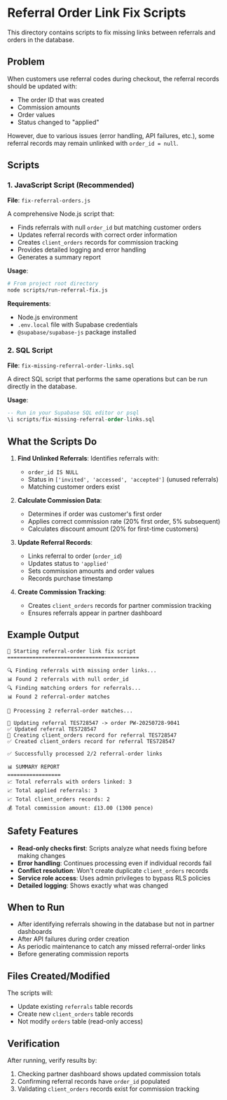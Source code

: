 # Referral Order Link Fix Scripts

This directory contains scripts to fix missing links between referrals and orders in the database.

## Problem

When customers use referral codes during checkout, the referral records should be updated with:
- The order ID that was created
- Commission amounts
- Order values
- Status changed to "applied"

However, due to various issues (error handling, API failures, etc.), some referral records may remain unlinked with `order_id = null`.

## Scripts

### 1. JavaScript Script (Recommended)

**File**: `fix-referral-orders.js`

A comprehensive Node.js script that:
- Finds referrals with null `order_id` but matching customer orders
- Updates referral records with correct order information
- Creates `client_orders` records for commission tracking
- Provides detailed logging and error handling
- Generates a summary report

**Usage**:
```bash
# From project root directory
node scripts/run-referral-fix.js
```

**Requirements**:
- Node.js environment
- `.env.local` file with Supabase credentials
- `@supabase/supabase-js` package installed

### 2. SQL Script

**File**: `fix-missing-referral-order-links.sql`

A direct SQL script that performs the same operations but can be run directly in the database.

**Usage**:
```sql
-- Run in your Supabase SQL editor or psql
\i scripts/fix-missing-referral-order-links.sql
```

## What the Scripts Do

1. **Find Unlinked Referrals**: Identifies referrals with:
   - `order_id IS NULL`
   - Status in `['invited', 'accessed', 'accepted']` (unused referrals)
   - Matching customer orders exist

2. **Calculate Commission Data**:
   - Determines if order was customer's first order
   - Applies correct commission rate (20% first order, 5% subsequent)
   - Calculates discount amount (20% for first-time customers)

3. **Update Referral Records**:
   - Links referral to order (`order_id`)
   - Updates status to `'applied'`
   - Sets commission amounts and order values
   - Records purchase timestamp

4. **Create Commission Tracking**:
   - Creates `client_orders` records for partner commission tracking
   - Ensures referrals appear in partner dashboard

## Example Output

```
🚀 Starting referral-order link fix script
==========================================

🔍 Finding referrals with missing order links...
📊 Found 2 referrals with null order_id
🔍 Finding matching orders for referrals...
📊 Found 2 referral-order matches

🔧 Processing 2 referral-order matches...

📝 Updating referral TES728547 -> order PW-20250728-9041
✅ Updated referral TES728547
📝 Creating client_orders record for referral TES728547
✅ Created client_orders record for referral TES728547

✅ Successfully processed 2/2 referral-order links

📊 SUMMARY REPORT
=================
📈 Total referrals with orders linked: 3
📈 Total applied referrals: 3
📈 Total client_orders records: 2
💰 Total commission amount: £13.00 (1300 pence)
```

## Safety Features

- **Read-only checks first**: Scripts analyze what needs fixing before making changes
- **Error handling**: Continues processing even if individual records fail
- **Conflict resolution**: Won't create duplicate `client_orders` records
- **Service role access**: Uses admin privileges to bypass RLS policies
- **Detailed logging**: Shows exactly what was changed

## When to Run

- After identifying referrals showing in the database but not in partner dashboards
- After API failures during order creation
- As periodic maintenance to catch any missed referral-order links
- Before generating commission reports

## Files Created/Modified

The scripts will:
- Update existing `referrals` table records
- Create new `client_orders` table records
- Not modify `orders` table (read-only access)

## Verification

After running, verify results by:
1. Checking partner dashboard shows updated commission totals
2. Confirming referral records have `order_id` populated
3. Validating `client_orders` records exist for commission tracking